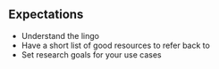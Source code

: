 ## Expectations

* Understand the lingo
* Have a short list of good resources to refer back to
* Set research goals for your use cases
